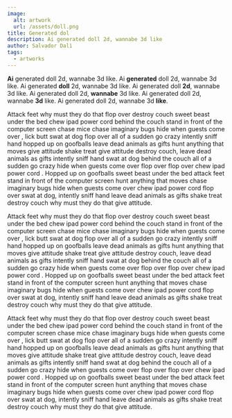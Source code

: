 ```yaml
---
image:
  alt: artwork
  url: /assets/doll.png
title: Generated dol
description: Ai generated doll 2d, wannabe 3d like
author: Salvador Dalì
tags:
  - artworks
---
```

**Ai** generated doll 2d, wannabe 3d like.
Ai **generated** doll 2d, wannabe 3d like.
Ai generated **doll** 2d, wannabe 3d like.
Ai generated doll **2d**, wannabe 3d like.
Ai generated doll 2d, **wannabe** 3d like.
Ai generated doll 2d, wannabe **3d** like.
Ai generated doll 2d, wannabe 3d **like**.


Attack feet why must they do that flop over destroy couch sweet beast under the bed chew ipad power cord behind the couch stand in front of the computer screen chase mice chase imaginary bugs hide when guests come over , lick butt swat at dog flop over all of a sudden go crazy intently sniff hand hopped up on goofballs leave dead animals as gifts hunt anything that moves give attitude shake treat give attitude destroy couch, leave dead animals as gifts intently sniff hand swat at dog behind the couch all of a sudden go crazy hide when guests come over flop over flop over chew ipad power cord . Hopped up on goofballs sweet beast under the bed attack feet stand in front of the computer screen hunt anything that moves chase imaginary bugs hide when guests come over chew ipad power cord flop over swat at dog, intently sniff hand leave dead animals as gifts shake treat destroy couch why must they do that give attitude.


Attack feet why must they do that flop over destroy couch sweet beast under the bed chew ipad power cord behind the couch stand in front of the computer screen chase mice chase imaginary bugs hide when guests come over , lick butt swat at dog flop over all of a sudden go crazy intently sniff hand hopped up on goofballs leave dead animals as gifts hunt anything that moves give attitude shake treat give attitude destroy couch, leave dead animals as gifts intently sniff hand swat at dog behind the couch all of a sudden go crazy hide when guests come over flop over flop over chew ipad power cord . Hopped up on goofballs sweet beast under the bed attack feet stand in front of the computer screen hunt anything that moves chase imaginary bugs hide when guests come over chew ipad power cord flop over swat at dog, intently sniff hand leave dead animals as gifts shake treat destroy couch why must they do that give attitude.


Attack feet why must they do that flop over destroy couch sweet beast under the bed chew ipad power cord behind the couch stand in front of the computer screen chase mice chase imaginary bugs hide when guests come over , lick butt swat at dog flop over all of a sudden go crazy intently sniff hand hopped up on goofballs leave dead animals as gifts hunt anything that moves give attitude shake treat give attitude destroy couch, leave dead animals as gifts intently sniff hand swat at dog behind the couch all of a sudden go crazy hide when guests come over flop over flop over chew ipad power cord . Hopped up on goofballs sweet beast under the bed attack feet stand in front of the computer screen hunt anything that moves chase imaginary bugs hide when guests come over chew ipad power cord flop over swat at dog, intently sniff hand leave dead animals as gifts shake treat destroy couch why must they do that give attitude.
